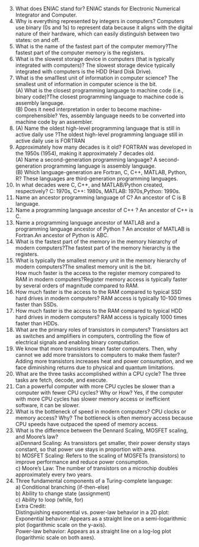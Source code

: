 

3. What does ENIAC stand for? ENIAC stands for Electronic Numerical Integrator and Computer.  
4. Why is everything represented by integers in computers? Computers use binary (0s and 1s) to represent data because it aligns with the digital nature of their hardware, which can easily distinguish between two states: on and off.  
5. What is the name of the fastest part of the computer memory?The fastest part of the computer memory is the registers.  
6. What is the slowest storage device in computers (that is typically integrated with computers)? The slowest storage device typically integrated with computers is the HDD (Hard Disk Drive).  
7. What is the smal1lest unit of information in computer science? The smallest unit of information in computer science is the bit.     
(A) What is the closest programming language to machine code (i.e., binary code)?The closest programming language to machine code is assembly language.  
(B) Does it need interpretation in order to become machine-comprehensible? Yes, assembly language needs to be converted into machine code by an assembler.  
8. (A) Name the oldest high-level programming language that is still in active daily use ?The oldest high-level programming language still in active daily use is FORTRAN  
9. Approximately how many decades is it old? FORTRAN was developed in the 1950s (1954), making it approximately 7 decades old.  
(A) Name a second-generation programming language? A second-generation programming language is assembly language.  
(B) Which language-generation are Fortran, C, C++, MATLAB, Python, R? These languages are third-generation programming languages.  
10. In what decades were C, C++, and MATLAB/Python created, respectively? C: 1970s, C++: 1980s, MATLAB: 1970s,Python: 1990s.  
11. Name an ancestor programming language of C? An ancestor of C is B language.
12. Name a programming language ancestor of C++ ? An ancestor of C++ is C.
13. Name a programming language ancestor of MATLAB and a programming language ancestor of Python ? An ancestor of MATLAB is Fortran.An ancestor of Python is ABC.  
14. What is the fastest part of the memory in the memory hierarchy of modern computers?The fastest part of the memory hierarchy is the registers.    
15. What is typically the smallest memory unit in the memory hierarchy of modern computers?The smallest memory unit is the bit.  
 How much faster is the access to the register memory compared to RAM in modern computers?Register memory access is typically faster by several orders of magnitude compared to RAM.  
16. How much faster is the access to the RAM compared to typical SSD hard drives in modern computers? RAM access is typically 10-100 times faster than SSDs.  
17. How much faster is the access to the RAM compared to typical HDD hard drives in modern computers? RAM access is typically 1000 times faster than HDDs.  
18. What are the primary roles of transistors in computers? Transistors act as switches and amplifiers in computers, controlling the flow of electrical signals and enabling binary computation.  
19. We know that more transistors mean faster computers. Then, why cannot we add more transistors to computers to make them faster? Adding more transistors increases heat and power consumption, and we face diminishing returns due to physical and quantum limitations.  
20. What are the three tasks accomplished within a CPU cycle? The three tasks are fetch, decode, and execute.  
21. Can a powerful computer with more CPU cycles be slower than a computer with fewer CPU cycles? Why or How? Yes, if the computer with more CPU cycles has slower memory access or inefficient software, it can be slower.  
22. What is the bottleneck of speed in modern computers? CPU clocks or memory access? Why? The bottleneck is often memory access because CPU speeds have outpaced the speed of memory access.  
23. What is the difference between the Dennard Scaling, MOSFET scaling, and Moore’s law?  
a)Dennard Scaling: As transistors get smaller, their power density stays constant, so that power use stays in proportion with area.   
b) MOSFET Scaling: Refers to the scaling of MOSFETs (transistors) to improve performance and reduce power consumption.   
c) Moore’s Law: The number of transistors on a microchip doubles approximately every two years.
24. Three fundamental components of a Turing-complete language:  
a) Conditional branching (if-then-else)  
b) Ability to change state (assignment)  
c) Ability to loop (while, for)  
Extra Credit:  
Distinguishing exponential vs. power-law behavior in a 2D plot:  
Exponential behavior: Appears as a straight line on a semi-logarithmic plot (logarithmic scale on the y-axis).  
Power-law behavior: Appears as a straight line on a log-log plot (logarithmic scale on both axes).      

 
